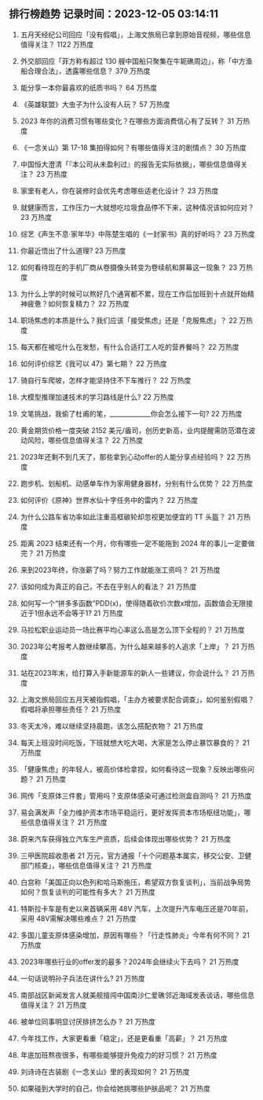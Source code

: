 
## 排行榜趋势 记录时间：2023-12-05 03:14:11
  
  1. 五月天经纪公司回应「没有假唱」，上海文旅局已拿到原始音视频，哪些信息值得关注？ 1122 万热度
    
  2. 外交部回应「菲方称有超过 130 艘中国船只聚集在牛轭礁周边」，称「中方渔船合理合法」，透露哪些信息？ 379 万热度
    
  3. 能分享一本你最喜欢的纸质书吗？ 64 万热度
    
  4. 《英雄联盟》大虫子为什么没有人玩？ 57 万热度
    
  5. 2023 年你的消费习惯有哪些变化？在哪些方面消费信心有了反转？ 31 万热度
    
  6. 《一念关山》第 17-18 集拍得如何？有哪些值得关注的剧情点？ 30 万热度
    
  7. 中国恒大澄清「『本公司从未盈利过』的报告无实际依据」，哪些信息值得关注？ 23 万热度
    
  8. 家里有老人，你在装修时会优先考虑哪些适老化设计？ 23 万热度
    
  9. 就健康而言，工作压力一大就想吃垃圾食品停不下来，这种情况该如何应对？ 23 万热度
    
  10. 综艺《声生不息·家年华》中陈楚生唱的《一封家书》真的好听吗？ 23 万热度
    
  11. 你最近悟出了什么道理? 23 万热度
    
  12. 如何看待现在的手机厂商从卷摄像头转变为卷续航和屏幕这一现象？ 23 万热度
    
  13. 为什么上学的时候可以熬好几个通宵都不累，现在工作后加班到十点就开始精神疲惫？如何恢复精力？ 22 万热度
    
  14. 职场焦虑的本质是什么？我们应该「接受焦虑」还是「克服焦虑」？ 22 万热度
    
  15. 每天都在被吃什么在发愁，有什么合适打工人吃的营养餐吗？ 22 万热度
    
  16. 如何评价综艺《我可以 47》第七期？ 22 万热度
    
  17. 骑自行车爬坡，怎样才能坚持住不下车推行？ 22 万热度
    
  18. 大模型推理加速技术的学习路线是什么? 22 万热度
    
  19. 文笔挑战，我偷了杜甫的笔，_____________你会怎么接下一句? 22 万热度
    
  20. 黄金期货价格一度突破 2152 美元/盎司，创历史新高，业内提醒需防范潜在波动风险，哪些信息值得关注？ 22 万热度
    
  21. 2023年还剩不到几天了，那些拿到心动offer的人能分享点经验吗？ 22 万热度
    
  22. 跑步机、划船机、动感单车作为家用健身器材，分别有什么优势？ 22 万热度
    
  23. 如何评价《原神》世界水仙十字任务中的雷内？ 22 万热度
    
  24. 为什么公路车省功率如此注重高框碳轮却忽视更加便宜的 TT 头盔？ 21 万热度
    
  25. 距离 2023 结束还有一个月，你有哪些一定不能拖到 2024 年的事儿一定要做完？ 21 万热度
    
  26. 来到2023年终，你涨薪了吗？努力工作就能涨工资吗？ 21 万热度
    
  27. 该如何成为真正的自己，不去在乎别人的看法？ 21 万热度
    
  28. 如何写一个“拼多多函数”PDD(x)，使得随着砍价次数x增加，函数值会无限接近于1但永远不会等于1? 21 万热度
    
  29. 马拉松职业运动员一场比赛平均心率这么高是怎么顶下全程的？ 21 万热度
    
  30. 2023年公考报考人数继续攀高，为什么越来越多的人追求「上岸」？ 21 万热度
    
  31. 站在2023年末，给打算入手新能源车的新人一些建议，你会说什么？ 21 万热度
    
  32. 上海文旅局回应五月天被指假唱，「主办方被要求配合调查」，如何鉴别假唱？假唱将承担哪些责任？ 21 万热度
    
  33. 冬天太冷，难以继续坚持晨跑，该怎么搭配衣物？ 21 万热度
    
  34. 每天上班没时间吃饭，下班就想大吃大喝，大家是怎么停止暴饮暴食的？ 21 万热度
    
  35. 「健康焦虑」的年轻人，被高价体检拿捏，如何看待这一现象？反映出哪些问题？ 21 万热度
    
  36. 网传「支原体三件套」管用吗？支原体感染可通过检测盒自测吗？ 21 万热度
    
  37. 易会满发声「全力维护资本市场平稳运行，更好发挥资本市场枢纽功能」，哪些信息值得关注？ 21 万热度
    
  38. 蔚来汽车获得独立汽车生产资质，后续会体现出哪些优势？ 21 万热度
    
  39. 三甲医院超收患者 21 万元，官方通报「十个问题基本属实，移交公安、卫健部门核查」，哪些信息值得关注？ 21 万热度
    
  40. 白宫称「美国正向以色列和哈马斯施压，希望双方恢复谈判」，当前战争局势如何？恢复谈判的可能性有多大？ 21 万热度
    
  41. 特斯拉卡车是有史以来首辆采用 48V 汽车，上次提升汽车电压还是70年前，采用 48V需解决哪些难点？ 21 万热度
    
  42. 多国儿童支原体感染增加，原因有哪些？「行走性肺炎」今年有何不同？ 21 万热度
    
  43. 2023年哪些行业的offer发的最多？2024年会继续火下去吗？ 21 万热度
    
  44. 一句话说明孙子兵法在讲什么? 21 万热度
    
  45. 南部战区新闻发言人就美舰擅闯中国南沙仁爱礁邻近海域发表谈话，哪些信息值得关注？ 21 万热度
    
  46. 被单位同事明显讨厌排挤怎么办？ 21 万热度
    
  47. 今年找工作，大家更看重「稳定」，还是更看重「高薪」？ 21 万热度
    
  48. 年底加班熬夜很多，有哪些能够提升免疫力的好习惯？ 21 万热度
    
  49. 刘诗诗在古装剧《一念关山》里的表现如何？ 21 万热度
    
  50. 如果碰到大学时的自己，你会给她挑哪些护肤品呢？ 21 万热度
    